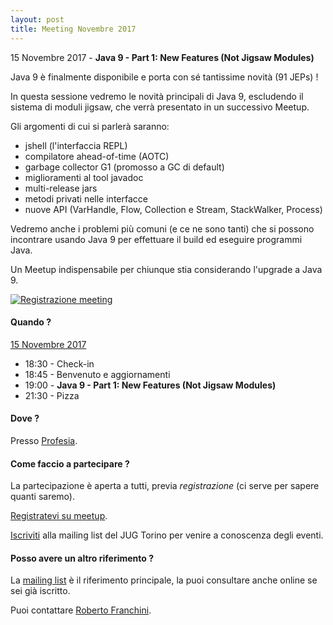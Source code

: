 ```yaml
---
layout: post
title: Meeting Novembre 2017
---
```


15 Novembre 2017 - **Java 9 - Part 1: New Features (Not Jigsaw Modules)**

Java 9 è finalmente disponibile e porta con sé tantissime novità (91 JEPs) !

In questa sessione vedremo le novità principali di Java 9, escludendo il sistema di moduli jigsaw, che verrà presentato in un successivo Meetup.

Gli argomenti di cui si parlerà saranno:

* jshell (l'interfaccia REPL)
* compilatore ahead-of-time (AOTC)
* garbage collector G1 (promosso a GC di default)
* miglioramenti al tool javadoc
* multi-release jars
* metodi privati nelle interfacce
* nuove API (VarHandle, Flow, Collection e Stream, StackWalker, Process)

Vedremo anche i problemi più comuni (e ce ne sono tanti) che si possono incontrare usando Java 9 per effettuare il build ed eseguire programmi Java.

Un Meetup indispensabile per chiunque stia considerando l'upgrade a Java 9.

[![Registrazione meeting](https://i.ytimg.com/vi/fUNHZywbE4Y/hqdefault.jpg)](https://www.youtube.com/watch?v=fUNHZywbE4Y)

#### Quando ?

<u>15 Novembre 2017</u>

* 18:30 - Check-in
* 18:45 - Benvenuto e aggiornamenti
* 19:00 - **Java 9 - Part 1: New Features (Not Jigsaw Modules)**
* 21:30 - Pizza

#### Dove ?

Presso [Profesia](/places/toolbox/).

#### Come faccio a partecipare ?

La partecipazione è aperta a tutti, previa *registrazione* (ci serve per sapere quanti saremo).

[Registratevi su meetup](https://www.meetup.com/JUGTorino/events/244539265/).

[Iscriviti](/subscribe/) alla mailing list del JUG Torino per venire a conoscenza degli eventi.

#### Posso avere un altro riferimento ?

La [mailing list](https://groups.yahoo.com/groups/it-torino-java-jug) è il riferimento principale,
la puoi consultare anche online se sei già iscritto.

Puoi contattare [Roberto Franchini](/people/robertofranchini/).

